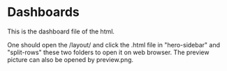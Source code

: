 # Dashboards

This is the dashboard file of the html. 



One should open the /layout/ and click the .html file in "hero-sidebar" and "split-rows" these two folders to open it on web browser. The preview picture can also
be opened by preview.png.